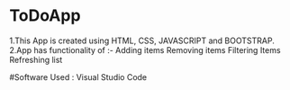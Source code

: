 # ToDoApp
1.This App is created using HTML, CSS, JAVASCRIPT and BOOTSTRAP.
2.App has functionality of :- 
 Adding items
 Removing items
 Filtering Items
 Refreshing list
 
 #Software Used : Visual Studio Code
